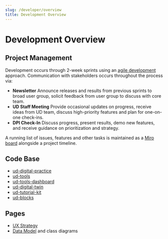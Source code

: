 ```yaml
---
slug: /developer/overview
title: Development Overview
---
```


# Development Overview

## Project Management

Development occurs through 2-week sprints using an [agile development](https://www.atlassian.com/agile) approach. Communication with stakeholders occurs throughout the process via:

- **Newsletter**  Announce releases and results from previous sprints to broad user group, solicit feedback from user group to discuss with core team.
- **UD Staff Meeting** Provide occasional updates on progress, receive ideas from UD team, discuss high-priority features and plan for one-on-one check-ins.
- **DPI Check-In** Discuss progress, present results, demo new features, and receive guidance on prioritization and strategy.

A running list of issues, features and other tasks is maintained as a [Miro board](https://miro.com/app/board/o9J_ku4IV7c=/) alongside a project timeline.

## Code Base

- [ud-digital-practice]()
- [ud-tools]()
- [ud-tools-dashboard]()
- [ud-digital-twin]()
- [ud-tutorial-kit]()
- [ud-blocks]()

## Pages
 
- [UX Strategy](./ux)
- [Data Model](./datamodel) and class diagrams

